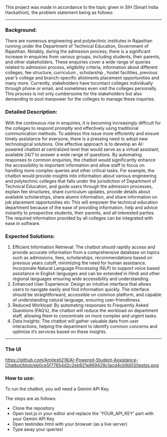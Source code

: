 This project was made in accordance to the topic given in SIH (Smart India Hackathon), the problem statement being as follows:

---------------------------
### Background: 
There are numerous engineering and polytechnic institutes in Rajasthan running under the Department of Technical Education, Government of Rajasthan. Notably, during the admission process, there is a significant increase in enquiries from various groups, including students, their parents, and other stakeholders. These enquiries cover a wide range of queries related to admission process, eligibility criteria, information about different colleges, fee structure, curriculum , scholarship , hostel facilities, previous year's college and branch-specific allotments placement opportunities and many more. Currently, stakeholders have tocontact colleges individually through phone or email, and sometimes even visit the colleges personally. This process is not only cumbersome for the stakeholders but also demanding to pool manpower for the colleges to manage these inquiries. 



### Detailed Description: 
With the continuous rise in enquiries, it is becoming increasingly difficult for the colleges to respond promptly and effectively using traditional communication methods. To address this issue more efficiently and ensure timely assistance for everyone, there is a pressing need to adopt new technological solutions. One effective approach is to develop an AI-powered chatbot at centralized level that would serve as a virtual assistant, available 24/7 to answer a wide range of questions. By automating responses to common enquiries, the chatbot would significantly enhance the accessibility to important information and allow staff to focus on handling more complex queries and other critical tasks. For example, the chatbot would provide insights into information about various engineering and polytechnic colleges that falls under the jurisdiction of Department of Technical Education, and guide users through the admission processes, explain fee structures, share curriculum updates, provide details about available scholarships, share alumni information, and share information on job placement opportunities etc This will empower the technical education department because of the ease of providing information, help and advice instantly to prospective students, their parents, and all interested parties. The required information provided by all colleges can be integrated with ease in software. 


### Expected Solutions: 
1. Efficient Information Retrieval: The chatbot should rapidly access and provide accurate information from a comprehensive database on topics such as admissions, fees, scholarships, recommendations based on previous years cutoff, minimizing the need for human assistance. Incorporate Natural Language Processing (NLP) to support voice based assistance in English languages and can be extended in Hindi and other regional languages ensuring wide accessibility and understanding. 
2. Enhanced User Experience: Design an intuitive interface that allows users to navigate easily and find information quickly. The interface should be straightforward, accessible on common platform, and capable of understanding natural language, ensuring user-friendliness. 
3. Reduced Workload: By automating responses to Frequently Asked Questions (FAQ’s), the chatbot will reduce the workload on department staff, allowing them to concentrate on more complex and urgent tasks. 
4. Data Insights: The chatbot will gather valuable data from user interactions, helping the department to identify common concerns and optimize it’s services based on these insights.
--------------------------------------------------------------------------------------------------

### The UI

https://github.com/Amitesh218/AI-Powered-Student-Assistance-Chatbot/blob/eb0ce5f77654d2c2eb921e869429c1acd4cb9d03/testss.png


### How to use:

To run the chatbot, you will need a Gemini API Key.

The steps are as follows:

- Clone the repository
- Open test.js in your editor and replace the 'YOUR_API_KEY' part with your Gemini API Key
- Open testindex.html with your browser (as a live server)
- Type away your queries!


